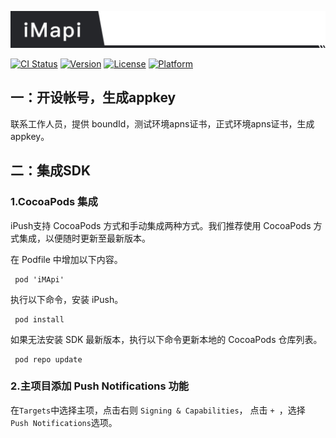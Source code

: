 ![iPush](https://github.com/hushihua/iMapi/blob/master/iMApi.png)

[![CI Status](https://img.shields.io/travis/adam/iMapi.svg?style=flat)](https://travis-ci.org/adam/iMapi)
[![Version](https://img.shields.io/cocoapods/v/iMapi.svg?style=flat)](https://cocoapods.org/pods/iMapi)
[![License](https://img.shields.io/cocoapods/l/iMapi.svg?style=flat)](https://cocoapods.org/pods/iMapi)
[![Platform](https://img.shields.io/cocoapods/p/iMapi.svg?style=flat)](https://cocoapods.org/pods/iMapi)


## 一：开设帐号，生成appkey

联系工作人员，提供 boundId，测试环境apns证书，正式环境apns证书，生成 appkey。

##  二：集成SDK

### 1.CocoaPods 集成

iPush支持 CocoaPods 方式和手动集成两种方式。我们推荐使用 CocoaPods 方式集成，以便随时更新至最新版本。

在 Podfile 中增加以下内容。
```
 pod 'iMApi'
```
执行以下命令，安装 iPush。
```
 pod install
```
如果无法安装 SDK 最新版本，执行以下命令更新本地的 CocoaPods 仓库列表。
```
 pod repo update
```

### 2.主项目添加 Push Notifications 功能
在```Targets```中选择主项，点击右则 ```Signing & Capabilities```， 点击 ```+ ```，选择``` Push Notifications```选项。


